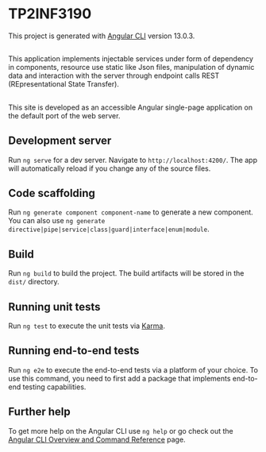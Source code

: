 # TP2INF3190

This project is generated with [Angular CLI](https://github.com/angular/angular-cli) version 13.0.3.
##
This application implements injectable services under
form of dependency in components, resource use
static like Json files, manipulation of dynamic data and interaction with the server through endpoint calls
REST (REpresentational State Transfer).
##
This site is developed as an accessible Angular single-page application
on the default port of the web server.

## Development server

Run `ng serve` for a dev server. Navigate to `http://localhost:4200/`. The app will automatically reload if you change any of the source files.

## Code scaffolding

Run `ng generate component component-name` to generate a new component. You can also use `ng generate directive|pipe|service|class|guard|interface|enum|module`.

## Build

Run `ng build` to build the project. The build artifacts will be stored in the `dist/` directory.

## Running unit tests

Run `ng test` to execute the unit tests via [Karma](https://karma-runner.github.io).

## Running end-to-end tests

Run `ng e2e` to execute the end-to-end tests via a platform of your choice. To use this command, you need to first add a package that implements end-to-end testing capabilities.

## Further help

To get more help on the Angular CLI use `ng help` or go check out the [Angular CLI Overview and Command Reference](https://angular.io/cli) page.
